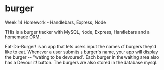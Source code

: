 # burger


Week 14 Homework - Handlebars, Express, Node

THis is a burger tracker with MySQL, Node, Express, Handlebars and a homemade ORM. 

Eat-Da-Burger! is an app that lets users input the names of burgers they'd like to eat. Whenever a user submits a burger's name, your app will display the burger -- "waiting to be devoured". Each burger in the waiting area also has a Devour it! button. The burgers are also stored in the database mysql. 
